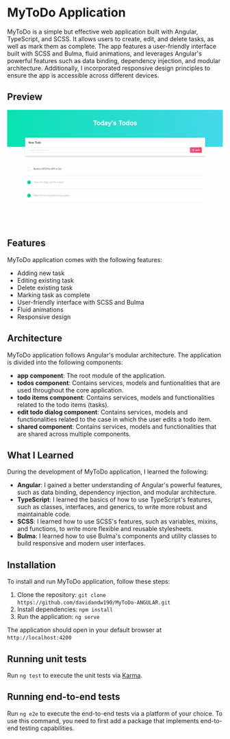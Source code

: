 # MyToDo Application

MyToDo is a simple but effective web application built with Angular, TypeScript, and SCSS. It allows users to create, edit, and delete tasks, as well as mark them as complete. The app features a user-friendly interface built with SCSS and Bulma, fluid animations, and leverages Angular's powerful features such as data binding, dependency injection, and modular architecture. Additionally, I incorporated responsive design principles to ensure the app is accessible across different devices.

## Preview

![preview](./mytodo-preview.gif)

## Features

MyToDo application comes with the following features:

* Adding new task
* Editing existing task
* Delete existing task
* Marking task as complete
* User-friendly interface with SCSS and Bulma
* Fluid animations
* Responsive design

## Architecture

MyToDo application follows Angular's modular architecture. The application is divided into the following components:

* **app component**: The root module of the application.
* **todos component**: Contains services, models and funtionalities that are used throughout the core application.
* **todo items component**: Contains services, models and functionalities related to the todo items (tasks).
* **edit todo dialog component**: Contains services, models and functionalities related to the case in which the user edits a todo item.
* **shared component**: Contains services, models and functionalities that are shared across multiple components.

## What I Learned

During the development of MyToDo application, I learned the following:

* **Angular**: I gained a better understanding of Angular's powerful features, such as data binding, dependency injection, and modular architecture.
* **TypeScript**: I learned the basics of how to use TypeScript's features, such as classes, interfaces, and generics, to write more robust and maintainable code.
* **SCSS**: I learned how to use SCSS's features, such as variables, mixins, and functions, to write more flexible and reusable stylesheets.
* **Bulma**: I learned how to use Bulma's components and utility classes to build responsive and modern user interfaces.

## Installation

To install and run MyToDo application, follow these steps:

1. Clone the repository: `git clone https://github.com/davidandw190/MyToDo-ANGULAR.git`
2. Install dependencies: `npm install`
3. Run the application: `ng serve`

The application should open in your default browser at `http://localhost:4200`

## Running unit tests

Run `ng test` to execute the unit tests via [Karma](https://karma-runner.github.io).

## Running end-to-end tests

Run `ng e2e` to execute the end-to-end tests via a platform of your choice. To use this command, you need to first add a package that implements end-to-end testing capabilities.



